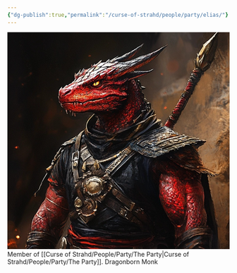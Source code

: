 ```yaml
---
{"dg-publish":true,"permalink":"/curse-of-strahd/people/party/elias/"}
---
```


![Elias.png|500](/img/user/Curse%20of%20Strahd/Images/Elias.png)
Member of [[Curse of Strahd/People/Party/The Party\|Curse of Strahd/People/Party/The Party]].
Dragonborn Monk